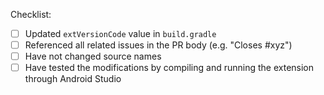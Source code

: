 Checklist:

- [ ] Updated `extVersionCode` value in `build.gradle`
- [ ] Referenced all related issues in the PR body (e.g. "Closes #xyz")
- [ ] Have not changed source names
- [ ] Have tested the modifications by compiling and running the extension through Android Studio
